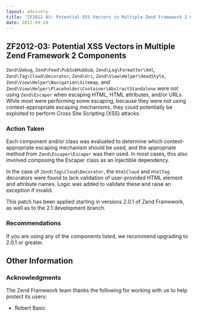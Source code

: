 ```yaml
---
layout: advisory
title: "ZF2012-03: Potential XSS Vectors in Multiple Zend Framework 2 Components"
date: 2012-09-20
---
```


ZF2012-03: Potential XSS Vectors in Multiple Zend Framework 2 Components
------------------------------------------------------------------------

`Zend\Debug`, `Zend\Feed\PubSubHubbub`, `Zend\Log\Formatter\Xml`, `Zend\Tag\Cloud\Decorator`, `Zend\Uri`, `Zend\View\Helper\HeadStyle`, `Zend\View\Helper\Navigation\Sitemap`, and `Zend\View\Helper\Placeholder\Container\AbstractStandalone` were not using `Zend\Escaper` when escaping HTML, HTML attributes, and/or URLs. While most were performing some escaping, because they were not using context-appropriate escaping mechanisms, they could potentially be exploited to perform Cross Site Scripting (XSS) attacks.

### Action Taken

 Each component and/or class was evaluated to determine which context-appropriate escaping mechanism should be used, and the appropriate method from `Zend\Escaper\Escaper` was then used. In most cases, this also involved composing the Escaper class as an injectible dependency.

 In the case of `Zend\Tag\Cloud\Decorator`, the `HtmlCloud` and `HtmlTag` decorators were found to lack validation of user-provided HTML element and attribute names. Logic was added to validate these and raise an exception if invalid.

 This patch has been applied starting in versions 2.0.1 of Zend Framework, as well as to the 2.1 development branch.

### Recommendations

 If you are using any of the components listed, we recommend upgrading to 2.0.1 or greater.

Other Information
-----------------

### Acknowledgments

 The Zend Framework team thanks the following for working with us to help protect its users:

- Robert Basic
